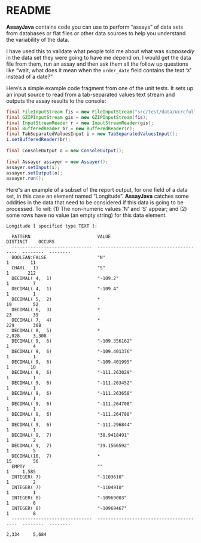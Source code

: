 # README

**AssayJava** contains code you can use to perform &ldquo;assays&rdquo; of data sets from databases
or flat files or other data sources to help you understand the variability of the
data.

I have used this to validate what people told me about what was *supposedly* in the
data set they were going to have me depend on. I would get the data file from them,
run an assay and then ask them all the follow up questions like &ldquo;wait, what does
it mean when the `order_date` field contains the text &lsquo;`X`&rsquo; instead of a date?&rdquo;

Here&rsquo;s a simple example code fragment from one of the unit tests. It sets up an
input source to read from a tab-separated values text stream and outputs the assay
results to the console:

```java
final FileInputStream fis = new FileInputStream("src/test/data/ucrcfullcatalogue_13Jan09.txt.gz");
final GZIPInputStream gis = new GZIPInputStream(fis);
final InputStreamReader r = new InputStreamReader(gis);
final BufferedReader br = new BufferedReader(r);
final TabSeparatedValuesInput i = new TabSeparatedValuesInput();
i.setBufferedReader(br);
    
final ConsoleOutput o = new ConsoleOutput();
    
final Assayer assayer = new Assayer();
assayer.setInput(i);
assayer.setOutput(o);
assayer.run();
```

Here&ldquo;s an example of a subset of the report output, for one field of a data set, in this case an element named &ldquo;Longitude&rdquo;. **AssayJava** catches some oddities in the data that need to be considered if this data is going to be processed. To wit: (1) The non-numeric values &lsquo;N&rsquo; and &lsquo;S&rsquo; appear; and (2) some rows have no value (an empty string) for this data element.

```
Longitude [ specified type TEXT ]:

  PATTERN                         VALUE                                     DISTINCT    OCCURS
  ------------------------------  ----------------------------------------  --------  --------
  BOOLEAN:FALSE                   "N"                                              1        11
  CHAR(   1)                      "S"                                              1       212
  DECIMAL( 4,  1)                 "-109.2"                                         1         7
  DECIMAL( 4,  1)                 "-109.4"                                         1         1
  DECIMAL( 5,  2)                 *                                               19        52
  DECIMAL( 6,  3)                 *                                               23        39
  DECIMAL( 7,  4)                 *                                              229       368
  DECIMAL( 8,  5)                 *                                            2,028     3,308
  DECIMAL( 9,  6)                 "-109.356162"                                    1         4
  DECIMAL( 9,  6)                 "-109.401376"                                    1         1
  DECIMAL( 9,  6)                 "-109.401995"                                    1        10
  DECIMAL( 9,  6)                 "-111.263029"                                    1         1
  DECIMAL( 9,  6)                 "-111.263452"                                    1         1
  DECIMAL( 9,  6)                 "-111.263658"                                    1         1
  DECIMAL( 9,  6)                 "-111.264708"                                    1         1
  DECIMAL( 9,  6)                 "-111.264788"                                    1         1
  DECIMAL( 9,  6)                 "-111.296844"                                    1         1
  DECIMAL( 9,  7)                 "38.9418491"                                     1         2
  DECIMAL( 9,  7)                 "39.1566592"                                     1         5
  DECIMAL(10,  7)                 *                                               15        56
  EMPTY                           ""                                               1     1,585
  INTEGER( 7)                     "-1103610"                                       1         2
  INTEGER( 7)                     "-1104910"                                       1         1
  INTEGER( 8)                     "-10969003"                                      1         6
  INTEGER( 8)                     "-10969467"                                      1         8
  ------------------------------  ----------------------------------------  --------  --------
                                                                               2,334     5,684
```